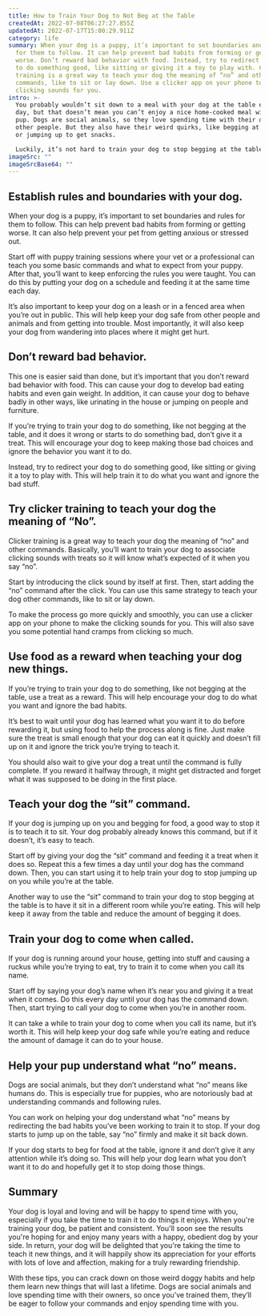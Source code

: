 ```yaml
---
title: How to Train Your Dog to Not Beg at the Table
createdAt: 2022-07-08T06:27:27.855Z
updatedAt: 2022-07-17T15:00:29.911Z
category: life
summary: When your dog is a puppy, it’s important to set boundaries and rules
  for them to follow. It can help prevent bad habits from forming or getting
  worse. Don’t reward bad behavior with food. Instead, try to redirect your dog
  to do something good, like sitting or giving it a toy to play with. Clicker
  training is a great way to teach your dog the meaning of “no” and other
  commands, like to sit or lay down. Use a clicker app on your phone to make the
  clicking sounds for you.
intro: >-
  You probably wouldn’t sit down to a meal with your dog at the table every
  day, but that doesn’t mean you can’t enjoy a nice home-cooked meal with your
  pup. Dogs are social animals, so they love spending time with their owners and
  other people. But they also have their weird quirks, like begging at the table
  or jumping up to get snacks. 

  Luckily, it’s not hard to train your dog to stop begging at the table and other bad habits. They just take some patience and dedication to follow through on commands until your dog gets it. With these tips, you can crack down on those weird doggy habits and help them learn new things that will last a lifetime. Read on for advice on how to train your dog to stop begging at the table and other tricks as well as tricks from nutritionist Victoria SchENDler
imageSrc: ""
imageSrcBase64: ""
---
```


## Establish rules and boundaries with your dog.

When your dog is a puppy, it’s important to set boundaries and rules for them to follow. This can help prevent bad habits from forming or getting worse. It can also help prevent your pet from getting anxious or stressed out.

Start off with puppy training sessions where your vet or a professional can teach you some basic commands and what to expect from your puppy. After that, you’ll want to keep enforcing the rules you were taught. You can do this by putting your dog on a schedule and feeding it at the same time each day.

It’s also important to keep your dog on a leash or in a fenced area when you’re out in public. This will help keep your dog safe from other people and animals and from getting into trouble. Most importantly, it will also keep your dog from wandering into places where it might get hurt.

## Don’t reward bad behavior.

This one is easier said than done, but it’s important that you don’t reward bad behavior with food. This can cause your dog to develop bad eating habits and even gain weight. In addition, it can cause your dog to behave badly in other ways, like urinating in the house or jumping on people and furniture.

If you’re trying to train your dog to do something, like not begging at the table, and it does it wrong or starts to do something bad, don’t give it a treat. This will encourage your dog to keep making those bad choices and ignore the behavior you want it to do.

Instead, try to redirect your dog to do something good, like sitting or giving it a toy to play with. This will help train it to do what you want and ignore the bad stuff.

## Try clicker training to teach your dog the meaning of “No”.

Clicker training is a great way to teach your dog the meaning of “no” and other commands. Basically, you’ll want to train your dog to associate clicking sounds with treats so it will know what’s expected of it when you say “no”.

Start by introducing the click sound by itself at first. Then, start adding the “no” command after the click. You can use this same strategy to teach your dog other commands, like to sit or lay down.

To make the process go more quickly and smoothly, you can use a clicker app on your phone to make the clicking sounds for you. This will also save you some potential hand cramps from clicking so much.

## Use food as a reward when teaching your dog new things.

If you’re trying to train your dog to do something, like not begging at the table, use a treat as a reward. This will help encourage your dog to do what you want and ignore the bad habits.

It’s best to wait until your dog has learned what you want it to do before rewarding it, but using food to help the process along is fine. Just make sure the treat is small enough that your dog can eat it quickly and doesn’t fill up on it and ignore the trick you’re trying to teach it.

You should also wait to give your dog a treat until the command is fully complete. If you reward it halfway through, it might get distracted and forget what it was supposed to be doing in the first place.

## Teach your dog the “sit” command.

If your dog is jumping up on you and begging for food, a good way to stop it is to teach it to sit. Your dog probably already knows this command, but if it doesn’t, it’s easy to teach.

Start off by giving your dog the “sit” command and feeding it a treat when it does so. Repeat this a few times a day until your dog has the command down. Then, you can start using it to help train your dog to stop jumping up on you while you’re at the table.

Another way to use the “sit” command to train your dog to stop begging at the table is to have it sit in a different room while you’re eating. This will help keep it away from the table and reduce the amount of begging it does.

## Train your dog to come when called.

If your dog is running around your house, getting into stuff and causing a ruckus while you’re trying to eat, try to train it to come when you call its name.

Start off by saying your dog’s name when it’s near you and giving it a treat when it comes. Do this every day until your dog has the command down. Then, start trying to call your dog to come when you’re in another room.

It can take a while to train your dog to come when you call its name, but it’s worth it. This will help keep your dog safe while you’re eating and reduce the amount of damage it can do to your house.

## Help your pup understand what “no” means.

Dogs are social animals, but they don’t understand what “no” means like humans do. This is especially true for puppies, who are notoriously bad at understanding commands and following rules.

You can work on helping your dog understand what “no” means by redirecting the bad habits you’ve been working to train it to stop. If your dog starts to jump up on the table, say “no” firmly and make it sit back down.

If your dog starts to beg for food at the table, ignore it and don’t give it any attention while it’s doing so. This will help your dog learn what you don’t want it to do and hopefully get it to stop doing those things.

## Summary

Your dog is loyal and loving and will be happy to spend time with you, especially if you take the time to train it to do things it enjoys. When you're training your dog, be patient and consistent. You'll soon see the results you're hoping for and enjoy many years with a happy, obedient dog by your side. In return, your dog will be delighted that you're taking the time to teach it new things, and it will happily show its appreciation for your efforts with lots of love and affection, making for a truly rewarding friendship.

With these tips, you can crack down on those weird doggy habits and help them learn new things that will last a lifetime. Dogs are social animals and love spending time with their owners, so once you’ve trained them, they’ll be eager to follow your commands and enjoy spending time with you.
